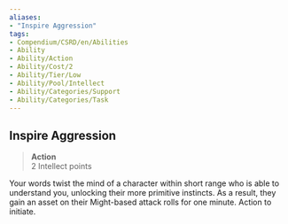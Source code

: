 ```yaml
---
aliases:
- "Inspire Aggression"
tags:
- Compendium/CSRD/en/Abilities
- Ability
- Ability/Action
- Ability/Cost/2
- Ability/Tier/Low
- Ability/Pool/Intellect
- Ability/Categories/Support
- Ability/Categories/Task
---
```


  
## Inspire Aggression  
>**Action**  
>2 Intellect points
  
Your words twist the mind of a character within short range who is able to understand you, unlocking their more primitive instincts. As a result, they gain an asset on their Might-based attack rolls for one minute. Action to initiate.